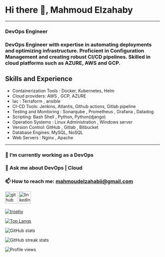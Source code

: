 # Hi there 👋, Mahmoud Elzahaby 
-------------------------------------
### DevOps Engineer
### DevOps Engineer with expertise in automating deployments and optimizing infrastructure. Proficient in Configuration Management and creating robust CI/CD pipelines. Skilled in cloud platforms such as AZURE, AWS and GCP.

## Skills and Experience 
- Containerization Tools : Docker, Kubernetes, Helm                       
- Cloud providers: AWS , GCP, AZURE
- Iac : Terraform , ansible                                            
- CI-CD Tools: Jenkins, Atlantis, Github actions, Gitlab pipeline                                                 
- Testing and Monitoring : Sonarqube , Prometheus , Grafana , Datadog
- Scripting: Bash Shell , Python, Python(django)                          
- Operation Systems : Linux Administration , Windows server
- Version Control: GitHub , Gitlab , Bitbucket                                      
- Database Engines: MySQL, NoSQL
- Web Servers : Nginx , Apache

-------------------------------------

### 🌱 I’m currently working as a DevOps
### 💬 Ask me about DevOps | Cloud 
### 📫 How to reach me: mahmoudelzahabii@gmail.com 


[<img src='https://cdn.jsdelivr.net/npm/simple-icons@3.0.1/icons/github.svg' alt='github' height='40'>](https://github.com/mahmoudelzahaby)  [<img src='https://cdn.jsdelivr.net/npm/simple-icons@3.0.1/icons/linkedin.svg' alt='linkedin' height='40'>](https://www.linkedin.com/in/mahmoudelzahaby/)  

[![trophy](https://github-profile-trophy.vercel.app/?username=mahmoudelzahaby)](https://github.com/ryo-ma/github-profile-trophy)

[![Top Langs](https://github-readme-stats.vercel.app/api/top-langs/?username=mahmoudelzahaby)](https://github.com/anuraghazra/github-readme-stats)

![GitHub stats](https://github-readme-stats.vercel.app/api?username=mahmoudelzahaby&show_icons=true)  

![GitHub streak stats](https://streak-stats.demolab.com/?user=mahmoudelzahaby)  

![Profile views](https://gpvc.arturio.dev/mahmoudelzahaby)  
